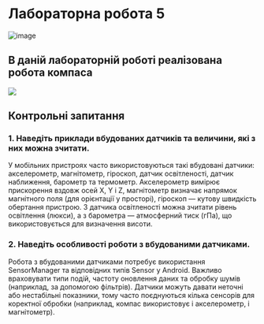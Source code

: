 # Лабораторна робота 5

![image](https://github.com/user-attachments/assets/dae1111f-802b-4b9f-8311-98e7c3d53d88)

## В даній лабораторній роботі реалізована робота компаса
![](Java_Android_Lr5.gif)

## Контрольні запитання
<h3>1. Наведіть приклади вбудованих датчиків та величини, які з них можна зчитати.</h3>
У мобільних пристроях часто використовуються такі вбудовані датчики: акселерометр, магнітометр, гіроскоп, датчик освітленості, датчик наближення, барометр та термометр. Акселерометр вимірює прискорення вздовж осей X, Y і Z, магнітометр визначає напрямок магнітного поля (для орієнтації у просторі), гіроскоп — кутову швидкість обертання пристрою. З датчика освітленості можна зчитати рівень освітлення (люкси), а з барометра — атмосферний тиск (гПа), що використовується для визначення висоти.

<h3>2. Наведіть особливості роботи з вбудованими датчиками.</h3>
Робота з вбудованими датчиками потребує використання SensorManager та відповідних типів Sensor у Android. Важливо враховувати типи подій, частоту оновлення даних та обробку шумів (наприклад, за допомогою фільтрів). Датчики можуть давати неточні або нестабільні показники, тому часто поєднуються кілька сенсорів для коректної обробки (наприклад, компас використовує і акселерометр, і магнітометр).
